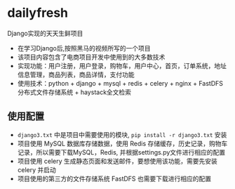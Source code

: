 # dailyfresh
Django实现的天天生鲜项目

- 在学习Django后,按照黑马的视频所写的一个项目
- 该项目内容包含了电商项目开发中使用到的大多数技术
- 实现功能：用户注册，用户登录，购物车，用户中心，首页，订单系统，地址信息管理，商品列表，商品详情，支付功能
- 使用技术：python + django + mysql + redis + celery + nginx + FastDFS分布式文件存储系统 + haystack全文检索

## 使用配置
- `django3.txt` 中是项目中需要使用的模块, `pip install -r django3.txt` 安装
- 项目使用 MySQL 数据库存储数据，使用 Redis 存储缓存，历史记录，购物车记录，所以需要下载MySQL，Redis, 并根据settings.py文件进行相应的配置
- 项目使用 celery 生成静态页面和发送邮件，要想使用该功能，需要先安装 celery 并启动
- 项目使用的第三方的文件存储系统 FastDFS 也需要下载进行相应的配置
